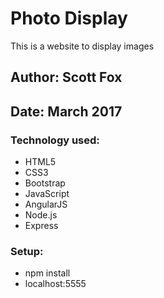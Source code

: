 # Photo Display

This is a website to display images

## Author: Scott Fox

## Date: March 2017

### Technology used:
- HTML5
- CSS3
- Bootstrap
- JavaScript
- AngularJS
- Node.js
- Express

### Setup:
- npm install
- localhost:5555
